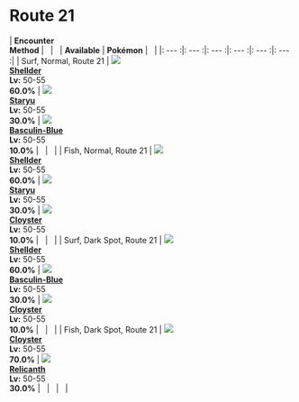 # Route 21

| __Encounter<br>Method__ | &nbsp; | &nbsp; | __Available__ | __Pokémon__ | &nbsp; |
|: --- :|: --- :|: --- :|: --- :|: --- :|: --- :|
| Surf, Normal, Route 21 | ![][90] <br> __[Shellder]__ <br> __Lv:__ 50-55 <br> __60.0%__ | ![][120] <br> __[Staryu]__ <br> __Lv:__ 50-55 <br> __30.0%__ | ![][550-blue] <br> __[Basculin-Blue]__ <br> __Lv:__ 50-55 <br> __10.0%__ | &nbsp; | &nbsp; |
| Fish, Normal, Route 21 | ![][90] <br> __[Shellder]__ <br> __Lv:__ 50-55 <br> __60.0%__ | ![][120] <br> __[Staryu]__ <br> __Lv:__ 50-55 <br> __30.0%__ | ![][91] <br> __[Cloyster]__ <br> __Lv:__ 50-55 <br> __10.0%__ | &nbsp; | &nbsp; |
| Surf, Dark Spot, Route 21 | ![][90] <br> __[Shellder]__ <br> __Lv:__ 50-55 <br> __60.0%__ | ![][550-blue] <br> __[Basculin-Blue]__ <br> __Lv:__ 50-55 <br> __30.0%__ | ![][91] <br> __[Cloyster]__ <br> __Lv:__ 50-55 <br> __10.0%__ | &nbsp; | &nbsp; |
| Fish, Dark Spot, Route 21 | ![][91] <br> __[Cloyster]__ <br> __Lv:__ 50-55 <br> __70.0%__ | ![][369] <br> __[Relicanth]__ <br> __Lv:__ 50-55 <br> __30.0%__ | &nbsp; | &nbsp; | &nbsp; |


[90]: ../img/animated/90.gif
[Shellder]: ../pokemons/090/
[120]: ../img/animated/120.gif
[Staryu]: ../pokemons/120/
[550-blue]: ../img/animated/550-blue.gif
[Basculin-Blue]: ../pokemons/550/
[91]: ../img/animated/91.gif
[Cloyster]: ../pokemons/091/
[369]: ../img/animated/369.gif
[Relicanth]: ../pokemons/369/
